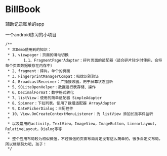 # BillBook
辅助记录账单的app

一个android练习的小项目  

    /**
     * 本Demo使用到的知识：
     * 1、viewpager：页面的滑动切换
     *      1.1、FragmentPagerAdapter：碎片页面的适配器（适合碎片较少时使用，会将每个页面数据缓存在内存中）
     * 2、fragment：碎片。单个的页面
     * 3、FingerprintManagerCompat：指纹识别验证
     * 4、BroadcastReceiver：广播接收器，用于屏幕状态监听
     * 5、SQLiteOpenHelper：数据进行表存储、操作
     * 6、DecimalFormat：数字格式转化
     * 7、listView：使用的简单适配器 SimpleAdapter
     * 8、Spinner：下拉列表。使用了数组适配器 ArrayAdapter
     * 9、DatePickerDialog：日历控件
     * 10、View.OnCreateContextMenuListener：为 listView 添加长按事件监听
     *
     * 以及常用的activity，TextView，ImageView，ImageButton，LinearLayout，RelativeLayout，Dialog等等
     *
     * 整个应用布局较为相似微信，不过微信的页面布局肯定没有这么简单的，很多自定义布局。所以继续努力吧，孩子！
     */
